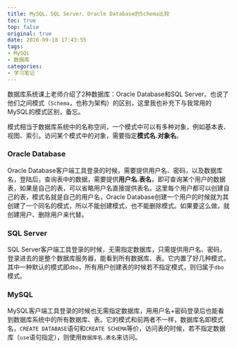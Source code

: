 ```yaml
---
title: MySQL、SQL Server、Oracle Database的Schema比较
toc: true
top: false
original: true
date: 2016-09-18 17:43:55
tags:
- MySQL
- 数据库
categories:
- 学习笔记
---
```

数据库系统课上老师介绍了2种数据库：Oracle Database和SQL Server，也说了他们之间模式（`Schema`，也称为架构）的区别，这里我也补充下与我常用的MySQL的模式区别，备忘。

模式相当于数据库系统中的名称空间，一个模式中可以有多种对象，例如基本表、视图、索引。访问某个模式中的对象，需要指定**模式名.对象名**。

<!-- more -->
### Oracle Database
Oracle Database客户端工具登录的时候，需要提供用户名、密码，以及数据库名，登陆后，查询表中的数据，需要提供**用户名.表名**，即可查询某个用户的数据表，如果是自己的表，可以省略用户名直接提供表名。这里每个用户都可以创建自己的表，模式名就是自己的用户名，Oracle Database创建一个用户的时候就为其创建了一个同名的模式，所以不能创建模式，也不能删除模式。如果要这么做，就创建用户、删除用户来代替。

### SQL Server
SQL Server客户端工具登录的时候，无需指定数据库，只需提供用户名、密码，登录进去的是整个数据库服务器，能看到所有数据库、表。它内置了好几种模式，其中一种默认的模式即`dbo`，所有用户创建表的时候若不指定模式，则归属于`dbo`模式。

### MySQL
MySQL客户端工具登录的时候也无需指定数据库，用用户名+密码登录后也能看到数据库系统中的所有数据库、表。它的模式和前两者不一样，数据库名即模式名，`CREATE DATABASE`语句和`CREATE SCHEMA`等价，访问表的时候，若不指定数据库（`use`语句指定），则使用`数据库名.表名`来访问。